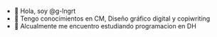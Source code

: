 - 👋  Hola, soy @g-lngrt
- 👀 Tengo conocimientos en CM, Diseño gráfico digital y copiwriting
- 🌱 Alcualmente me encuentro estudiando programacion en DH

